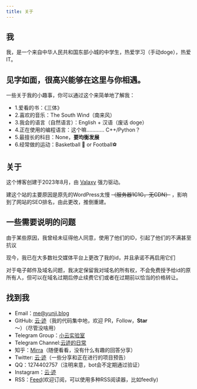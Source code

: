 ```yaml
---
title: 关于
---
```


## 我

我，是一个来自中华人民共和国东部小城的中学生，热爱学习（手动doge），热爱IT。



## 见字如面，很高兴能够在这里与你相遇。

一些关于我的小趣事，你可以通过这个来简单地了解我：
* 1.爱看的书：《三体》
* 2.喜欢的音乐：The South Wind（南来风）
* 3.我会的语言（自然语言）：English + 汉语（废话 doge）
* 4.正在使用的编程语言：这个嘛………… C++/Python？
* 5.最擅长的科目：None，**要均衡发展**
* 6.经常做的运动：Basketball 🏀 or Football⚽

## 关于

这个博客创建于2023年8月，由 [Valaxy](https://valaxy.site) 强力驱动。

建这个站的主要原因是原先的WordPress太慢 ~~（服务器1C1G，无CDN）~~ ，影响到了网站的SEO排名，由此更改，推倒重建。

## 一些需要说明的问题

由于某些原因，我曾经未征得他人同意，使用了他们的ID，引起了他们的不满甚至抗议

现今，我已在大多数社交媒体平台上更改了我的id，并且承诺不再启用它们

对于电子邮件及域名问题，我决定保留我对域名的所有权，不会免费授予给id的原所有人，但可以在域名过期后停止续费它们或者在过期前以恰当的价格转让。

## 找到我

- Email：[me@yunji.blog](mailto:me@yunji.blog)
- GitHub: [云·迹](https://github.com/Future382)（我的代码集中地，欢迎 PR，Follow，**Star** ～）（尽管没啥用）
- Telegram Group：[小云实验室](https://t.me/yunlab)
- Telegram Channel:[云迹的日常](https://t.me/yunji_daliy)
- 知乎：[Mirra](https://www.zhihu.com/people/zuo-yi-zhi-nu-li-de-tu-zi-96)（随便看看，没有什么有趣的回答分享）
- Twitter: [云·迹](https://twitter.com/yunji5362)（一些分享和正在进行的项目预告）
- QQ：1274402757（注明来意，bot会不定期通过验证）
- Instagram：[云·迹](https://www.instagram.com/yunji5362/)
- RSS：[Feed](https://yunji.blog/atom.xml)(欢迎订阅，可以使用多种RSS阅读器，比如feedly)

